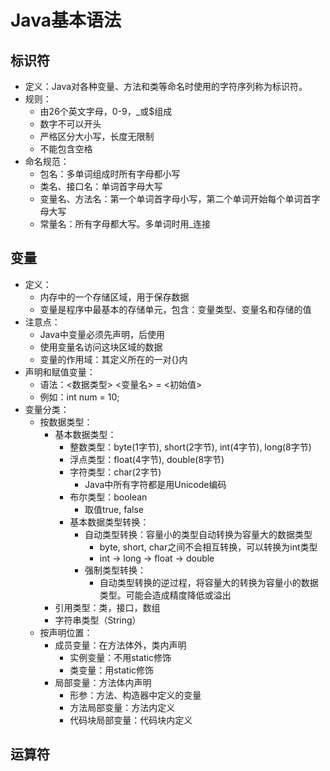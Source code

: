 # Java基本语法

## 标识符

  - 定义：Java对各种变量、方法和类等命名时使用的字符序列称为标识符。
  - 规则：
    - 由26个英文字母，0-9，_或$组成
    - 数字不可以开头
    - 严格区分大小写，长度无限制
    - 不能包含空格
  - 命名规范：
    - 包名：多单词组成时所有字母都小写
    - 类名、接口名：单词首字母大写
    - 变量名、方法名：第一个单词首字母小写，第二个单词开始每个单词首字母大写
    - 常量名：所有字母都大写。多单词时用_连接
    
## 变量

  - 定义：
    - 内存中的一个存储区域，用于保存数据
    - 变量是程序中最基本的存储单元，包含：变量类型、变量名和存储的值
  - 注意点：
    - Java中变量必须先声明，后使用
    - 使用变量名访问这块区域的数据
    - 变量的作用域：其定义所在的一对{}内
  - 声明和赋值变量：
    - 语法：<数据类型> <变量名> = <初始值>
    - 例如：int num = 10;
  - 变量分类：
    - 按数据类型：
      - 基本数据类型：
        - 整数类型：byte(1字节), short(2字节), int(4字节), long(8字节)
        - 浮点类型：float(4字节), double(8字节)
        - 字符类型：char(2字节)
          - Java中所有字符都是用Unicode编码
        - 布尔类型：boolean
          - 取值true, false
        - 基本数据类型转换：
          - 自动类型转换：容量小的类型自动转换为容量大的数据类型
            - byte, short, char之间不会相互转换，可以转换为int类型
            - int -> long -> float -> double
          - 强制类型转换：
            - 自动类型转换的逆过程，将容量大的转换为容量小的数据类型。可能会造成精度降低或溢出
      - 引用类型：类，接口，数组
      - 字符串类型（String）
    - 按声明位置：
      - 成员变量：在方法体外，类内声明
        - 实例变量：不用static修饰
        - 类变量：用static修饰
      - 局部变量：方法体内声明
        - 形参：方法、构造器中定义的变量
        - 方法局部变量：方法内定义
        - 代码块局部变量：代码块内定义
        
## 运算符

